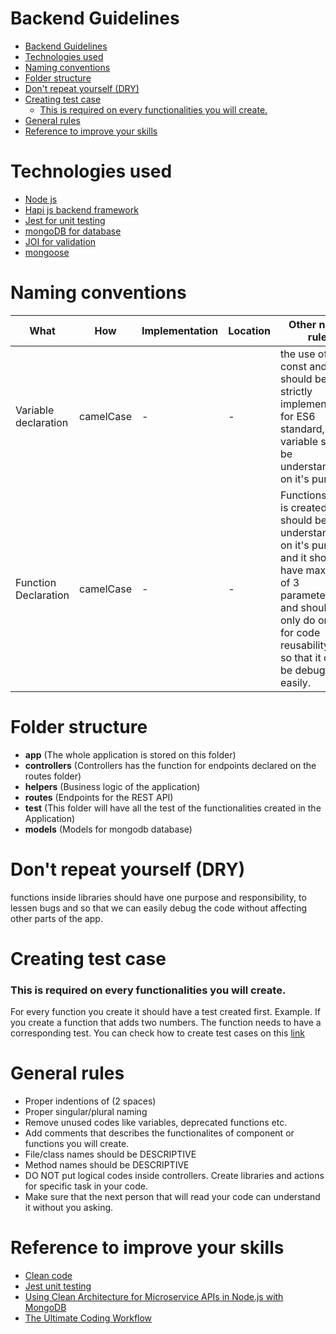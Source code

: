 # Backend Guidelines
- [Backend Guidelines](#backend-guidelines)
- [Technologies used](#technologies-used)
- [Naming conventions](#naming-conventions)
- [Folder structure](#folder-structure)
- [Don't repeat yourself (DRY)](#dont-repeat-yourself-dry)
- [Creating test case](#creating-test-case)
    - [This is required on every functionalities you will create.](#this-is-required-on-every-functionalities-you-will-create)
- [General rules](#general-rules)
- [Reference to improve your skills](#reference-to-improve-your-skills)
# Technologies used
- [Node js ](https://nodejs.org/en/)
- [Hapi js backend framework](https://hapi.dev/)
- [Jest for unit testing](https://jestjs.io/docs/en/getting-started)
- [mongoDB for database](https://www.mongodb.com/)
- [JOI for validation](https://hapi.dev/module/joi/)
- [mongoose](https://mongoosejs.com/)
# Naming conventions
| What | How | Implementation | Location | Other name rule |
| ----------- | ----------- | ----------- | ----------- | ----------- |
| Variable declaration | camelCase | - | - | the use of const and let should be strictly implemented for ES6 standard, variable should be understandable on it's purpose.|
|Function Declaration| camelCase | - | - | Functions that is created should be understandable on it's purpose and it should have maximum of 3 parameters and should only do one job for code reusability and so that it can be debug easily.
# Folder structure
- **app** (The whole application is stored on this folder)
- **controllers** (Controllers has the function for endpoints declared on the routes folder)
- **helpers** (Business logic of the application)
- **routes** (Endpoints for the REST API)
- **test** (This folder will have all the test of the functionalities created in the Application)
- **models** (Models for mongodb database)
# Don't repeat yourself (DRY)
functions inside libraries should have one purpose and responsibility, to lessen bugs and so that we can easily debug the code without affecting other parts of the app.
# Creating test case
### This is required on every functionalities you will create.
For every function you create it should have a test created first.
Example. If you create a function that adds two numbers. The function needs to have a corresponding test. You can check how to create test cases on this [link](https://jestjs.io/docs/en/getting-started)

# General rules

- Proper indentions of (2 spaces)
- Proper singular/plural naming
- Remove unused codes like variables, deprecated functions etc.
- Add comments that describes the functionalites of component or functions you will create.
- File/class names should be DESCRIPTIVE
- Method names should be DESCRIPTIVE
- DO NOT put logical codes inside controllers. Create libraries and actions for specific task in your code.
- Make sure that the next person that will read your code can understand it without you asking.

# Reference to improve your skills
- [Clean code](https://www.youtube.com/watch?v=RR_dQ4sBSBM)
- [Jest unit testing](https://www.youtube.com/watch?v=7r4xVDI2vho&t=1196s)
- [Using Clean Architecture for Microservice APIs in Node.js with MongoDB ](https://www.youtube.com/watch?v=CnailTcJV_U)
- [The Ultimate Coding Workflow](https://www.youtube.com/watch?v=nK3LP-pn_08)
